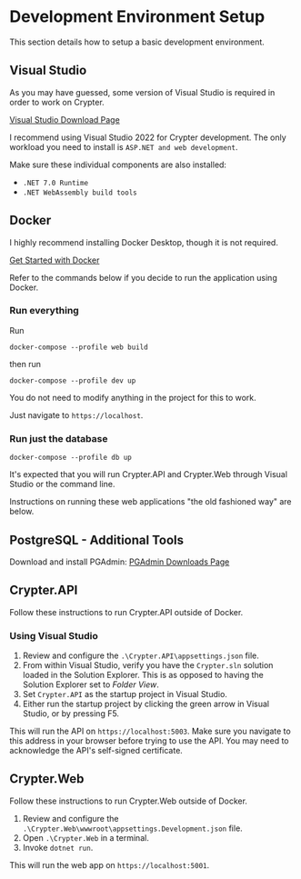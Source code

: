 # Development Environment Setup

This section details how to setup a basic development environment.

## Visual Studio

As you may have guessed, some version of Visual Studio is required in order to work on Crypter.

[Visual Studio Download Page](https://visualstudio.microsoft.com/)

I recommend using Visual Studio 2022 for Crypter development.
The only workload you need to install is `ASP.NET and web development`.

Make sure these individual components are also installed:
* `.NET 7.0 Runtime` 
* `.NET WebAssembly build tools`

## Docker

I highly recommend installing Docker Desktop, though it is not required.

[Get Started with Docker](https://www.docker.com/get-started)

Refer to the commands below if you decide to run the application using Docker.

### Run everything

Run

`docker-compose --profile web build`

then run

`docker-compose --profile dev up`

You do not need to modify anything in the project for this to work.

Just navigate to `https://localhost`.

### Run just the database

`docker-compose --profile db up`

It's expected that you will run Crypter.API and Crypter.Web through Visual Studio or the command line.

Instructions on running these web applications "the old fashioned way" are below.

## PostgreSQL - Additional Tools

Download and install PGAdmin: [PGAdmin Downloads Page](https://www.pgadmin.org/download/)

## Crypter.API

Follow these instructions to run Crypter.API outside of Docker.

### Using Visual Studio

1. Review and configure the `.\Crypter.API\appsettings.json` file.
2. From within Visual Studio, verify you have the `Crypter.sln` solution loaded in the Solution Explorer. This is as opposed to having the Solution Explorer set to *Folder View*.
3. Set `Crypter.API` as the startup project in Visual Studio.
4. Either run the startup project by clicking the green arrow in Visual Studio, or by pressing F5.

This will run the API on `https://localhost:5003`.
Make sure you navigate to this address in your browser before trying to use the API.
You may need to acknowledge the API's self-signed certificate.

## Crypter.Web

Follow these instructions to run Crypter.Web outside of Docker.

1. Review and configure the `.\Crypter.Web\wwwroot\appsettings.Development.json` file.
2. Open `.\Crypter.Web` in a terminal.
3. Invoke `dotnet run`.

This will run the web app on `https://localhost:5001`.
